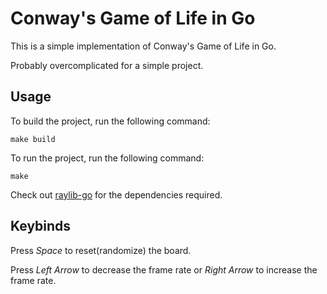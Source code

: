 # Conway's Game of Life in Go

This is a simple implementation of Conway's Game of Life in Go.

Probably overcomplicated for a simple project.

## Usage

To build the project, run the following command:
```
make build
```

To run the project, run the following command:
```
make
```

Check out [raylib-go](www.github.com/gen2brain/raylib-go) for the dependencies required.

## Keybinds

Press *Space* to reset(randomize) the board.

Press *Left Arrow* to decrease the frame rate or *Right Arrow* to increase the frame rate.
